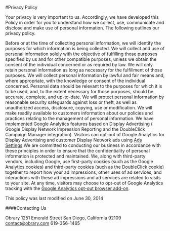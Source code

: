 #Privacy Policy

Your privacy is very important to us. Accordingly, we have developed this Policy in order for you to understand how we collect, use, communicate and disclose and make use of personal information. The following outlines our privacy policy.

Before or at the time of collecting personal information, we will identify the purposes for which information is being collected.
We will collect and use of personal information solely with the objective of fulfilling those purposes specified by us and for other compatible purposes, unless we obtain the consent of the individual concerned or as required by law.
We will only retain personal information as long as necessary for the fulfillment of those purposes.
We will collect personal information by lawful and fair means and, where appropriate, with the knowledge or consent of the individual concerned.
Personal data should be relevant to the purposes for which it is to be used, and, to the extent necessary for those purposes, should be accurate, complete, and up-to-date.
We will protect personal information by reasonable security safeguards against loss or theft, as well as unauthorized access, disclosure, copying, use or modification.
We will make readily available to customers information about our policies and practices relating to the management of personal information.
We have implemented Google Analytics features based on Display Advertising ( Google Display Network Impression Reporting and the DoubleClick Campaign Manager integration). Visitors can opt-out of Google Analytics for Display Advertising and customer Display Network ads using [Ads Settings](http://www.google.com/settings/ads).We are committed to conducting our business in accordance with these principles in order to ensure that the confidentiality of personal information is protected and maintained.
We, along with third-party vendors, including Google, use first-party cookies (such as the Google Analytics cookies) and third-party cookies (such as the DoubleClick cookie) together to report how your ad impressions, other uses of ad services, and interactions with these ad impressions and ad services are related to visits to your site.
At any time, visitors may choose to opt-out of Google Analytics tracking with the [Google Analytics opt-out browser add-on](https://tools.google.com/dlpage/gaoptout/).

This policy was last modified on June 30, 2014

####Contacting Us

Obrary
1251 Emerald Street
San Diego, California 92109
[contact@obrary.com](mailto:contact@obrary.com)
619-356-1465
